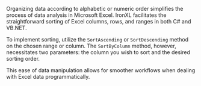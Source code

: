 Organizing data according to alphabetic or numeric order simplifies the process of data analysis in Microsoft Excel. IronXL facilitates the straightforward sorting of Excel columns, rows, and ranges in both C# and VB.NET.

To implement sorting, utilize the `SortAscending` or `SortDescending` method on the chosen range or column. The `SortByColumn` method, however, necessitates two parameters: the column you wish to sort and the desired sorting order. 

This ease of data manipulation allows for smoother workflows when dealing with Excel data programmatically.